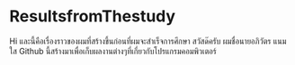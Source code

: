# ResultsfromThestudy
Hi และนี้คือเรื่องราวของผมที่สร้างขึ้นก่อนที่ผมจะสำเร็จการศึกษา
สวัสด๊ครับ ผมชื่อนายอภิวัตร แนมใส Github นี้สร้างมาเพื่อเก็บผลงานต่างๆที่เกี่ยวกับโปรแกรมคอมพิวเตอร์
